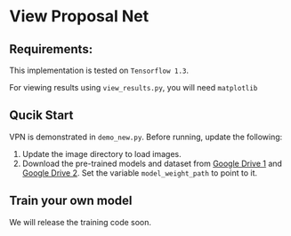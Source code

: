 # View Proposal Net

## Requirements:
This implementation is tested on ```Tensorflow 1.3```.

For viewing results using ```view_results.py```, you will need ```matplotlib```


## Qucik Start

VPN is demonstrated in ```demo_new.py```. Before running, update the following:

1. Update the image directory to load images.
2. Download the pre-trained models and dataset from [Google Drive 1][downloadId1] and [Google Drive 2][downloadId2]. Set the variable ```model_weight_path``` to point to it.


[downloadId1]:https://drive.google.com/open?id=1IXBtvwn8fMCmDRczQExIR3ZSDhinoqbi
[downloadId2]:https://drive.google.com/file/d/1Otkls8rDHhrbJ24H6I6jNnECOb8zB6cn/view?usp=sharing

## Train your own model
We will release the training code soon.


<!--Requirement:
Tensorflow 1.3

Will update details soon-->
